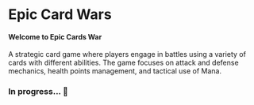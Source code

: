 # Epic Card Wars

#### Welcome to Epic Cards War
A strategic card game where players engage in battles using a variety of cards with different abilities. The game focuses on attack and defense mechanics, health points management, and tactical use of Mana.

### In progress... 🚧

